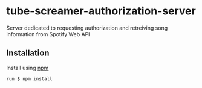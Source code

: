 # tube-screamer-authorization-server
Server dedicated to requesting authorization and retreiving song information from Spotify Web API

## Installation

Install using [npm](https://docs.npmjs.com/downloading-and-installing-node-js-and-npm)

```bash
run $ npm install
```


